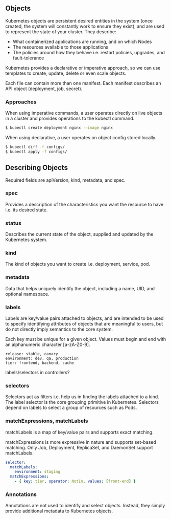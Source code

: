## Objects

Kubernetes objects are persistent desired entities in the system (once created, the system will constantly work to ensure they exist), and are used to represent the state of your cluster. They describe:

- What containerized applications are running, and on which Nodes
- The resources available to those applications
- The policies around how they behave i.e. restart policies, upgrades, and fault-tolerance

Kubernetes provides a declarative or imperative approach, so we can use templates to create, update, delete or even scale objects.

Each file can contain more than one manifest. Each manifest describes an API object (deployment, job, secret).

### Approaches

When using imperative commands, a user operates directly on live objects in a cluster and provides operations to the kubectl command.

```sh
$ kubectl create deployment nginx --image nginx
```

When using declarative, a user operates on object config stored locally.

```sh
$ kubectl diff -f configs/
$ kubectl apply -f configs/
```

## Describing Objects

Required fields are apiVersion, kind, metadata, and spec.

### spec

Provides a description of the characteristics you want the resource to have i.e. its desired state.

### status

Describes the current state of the object, supplied and updated by the Kubernetes system.

### kind

The kind of objects you want to create i.e. deployment, service, pod.

### metadata

Data that helps uniquely identify the object, including a name, UID, and optional namespace.

### labels

Labels are key/value pairs attached to objects, and are intended to be used to specify identifying attributes of objects that are meaningful to users, but do not directly imply semantics to the core system.

Each key must be unique for a given object. Values must begin and end with an alphanumeric character [a-zA-Z0-9].

```
release: stable, canary
environment: dev, qa, production
tier: frontend, backend, cache
```

labels/selectors in controllers?

### selectors

Selectors act as filters i.e. help us in finding the labels attached to a kind. The label selector is the core grouping primitive in Kubernetes. Selectors depend on labels to select a group of resources such as Pods.

### matchExpressions, matchLabels

matchLabels is a map of key/value pairs and supports exact matching.

matchExpressions is more expressive in nature and supports set-based matching. Only Job, Deployment, ReplicaSet, and DaemonSet support matchLabels.

```yaml
selector:
  matchLabels:
    environment: staging
  matchExpressions:
    - { key: tier, operator: NotIn, values: [front-end] }
```

### Annotations

Annotations are not used to identify and select objects. Instead, they simply provide additional metadata to Kubernetes objects.
